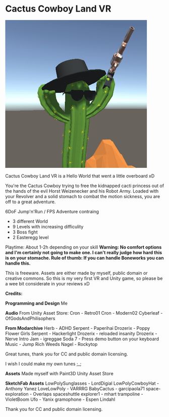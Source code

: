 # Cactus Cowboy Land VR 

![GitHub Logo](/Splash.png)

Cactus Cowboy Land VR is a Hello World that went a little overboard xD 


You're the Cactus Cowboy trying to free the kidnapped cacti princess out of the hands of the evil Horst Weizenecker and his Robot Army. Loaded with your Revolver and a solid stomach to combat the motion sickness, you are off to a great adventure.



6DoF Jump'n'Run / FPS Adventure contraing

* 3 different World 
* 9 Levels with increasing difficulity
* 3 Boss fight
* 2 Easteregg level

Playtime: About 1-2h depending on your skill
**Warning: No comfort options and I'm certainly not going to make one. I can't really judge how hard this is on your stomache. Rule of thumb: If you can handle Boneworks you can handle this.**


This is freeware. Assets are either made by myself, public domain or creative commons. So this is my very first VR and Unity game, so please be a wee bit considerate in your reviews xD

**Credits:**


**Programming and Design**
Me


**Audio**
From Unity Asset Store:
Cron - Retro01
Cron - Modern02
Cyberleaf - OfGodsAndPhilisophers

**From Modarchive**
Herb - ADHD
Serpent - Paperihai
Drozerix - Poppy Flower Girls
Serpent - Hackerlight
Drozerix -  reloaded insanity
Drozerix - Nerve Intro
Jam -  igreggae
Soda 7 - Press demo button on your keyboard
Music - Jump
Rich Weeds Nagel - Rockytop

Great tunes, thank you for CC and 
public domain licensing.

I wish I could make my own tunes ;_;


**Assets**
Made myself with Paint3D
Unity Asset Store

**SketchFab Assets**
LowPolySunglasses - LordDigial
LowPolyCowboyHat - Anthony Yanez
LoveLowPoly - VARRRG
BabyCactus - garcipaola71
space-exploration - Overlaps
spaceshuttle explorer1 - mhart
trampoline - VioletBoom
Ufo - Yanix
gramophone - Espen Lindahl

Thank you for CC and public domain licensing.

